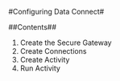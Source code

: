 #Configuring Data Connect#

##Contents##
1. Create the Secure Gateway
1. Create Connections
1. Create Activity
1. Run Activity

